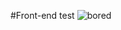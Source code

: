 #Front-end test
![bored](https://user-images.githubusercontent.com/100318892/190934093-f0df3cc5-9e56-4c84-9aef-7919091ec85e.jpg)
